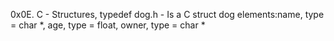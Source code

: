 0x0E. C - Structures, typedef
dog.h - Is a C struct dog elements:name, type = char *, age, type = float, owner, type = char *
